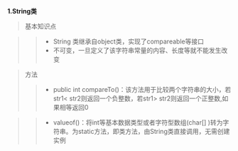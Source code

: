 **1.String类**

> 基本知识点

>> * String 类继承自object类，实现了compareable等接口
>> * 不可变，一旦定义了该字符串常量的内容、长度等就不能发生改变

> 方法
>>  * public int compareTo()：该方法用于比较两个字符串的大小，若str1< str2则返回一个负整数，若str1> str2则返回一个正整数,如果相等返回0

>> * valueof()：将int等基本数据类型或者字符型数组(char[] )转为字符串。为static方法，即类方法，由String类直接调用，无需创建实例